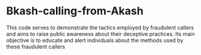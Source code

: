 # Bkash-calling-from-Akash
This code serves to demonstrate the tactics employed by fraudulent callers and aims to raise public awareness about their deceptive practices. Its main objective is to educate and alert individuals about the methods used by these fraudulent callers
